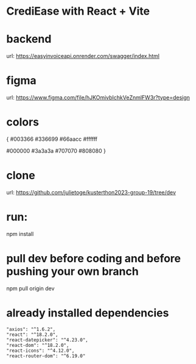 # CrediEase with React + Vite

# backend 
url: https://easyinvoiceapi.onrender.com/swagger/index.html
# figma
url: https://www.figma.com/file/hJKOmivbIchkVeZnmlFW3r?type=design

# colors
 {
#003366
#336699
#66aacc
#ffffff

#000000
#3a3a3a
#707070
#808080
} 
# clone
url: https://github.com/julietoge/kusterthon2023-group-19/tree/dev
# run: 
npm install
# pull dev before coding and before pushing your own branch
npm pull origin dev
# already installed dependencies
    "axios": "^1.6.2",
    "react": "^18.2.0",
    "react-datepicker": "^4.23.0",
    "react-dom": "^18.2.0",
    "react-icons": "^4.12.0",
    "react-router-dom": "^6.19.0"
#